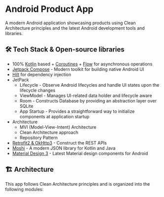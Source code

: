 # Android Product App

A modern Android application showcasing products using Clean Architecture principles and the latest Android development tools and libraries.

## 🛠 Tech Stack & Open-source libraries
- 100% [Kotlin](https://kotlinlang.org/) based + [Coroutines](https://github.com/Kotlin/kotlinx.coroutines) + [Flow](https://kotlin.github.io/kotlinx.coroutines/kotlinx-coroutines-core/kotlinx.coroutines.flow/) for asynchronous operations
- [Jetpack Compose](https://developer.android.com/jetpack/compose) - Modern toolkit for building native Android UI
- [Hilt](https://dagger.dev/hilt/) for dependency injection
- JetPack
  - Lifecycle - Observe Android lifecycles and handle UI states upon the lifecycle changes
  - ViewModel - Manages UI-related data holder and lifecycle aware
  - Room - Constructs Database by providing an abstraction layer over SQLite
  - App Startup - Provides a straightforward way to initialize components at application startup
- Architecture
  - MVI (Model-View-Intent) Architecture
  - Clean Architecture approach
  - Repository Pattern
- [Retrofit2 & OkHttp3](https://github.com/square/retrofit) - Construct the REST APIs
- [Moshi](https://github.com/square/moshi/) - A modern JSON library for Kotlin and Java
- [Material Design 3](https://m3.material.io/) - Latest Material design components for Android

## 🏗️ Architecture
This app follows Clean Architecture principles and is organized into the following modules: